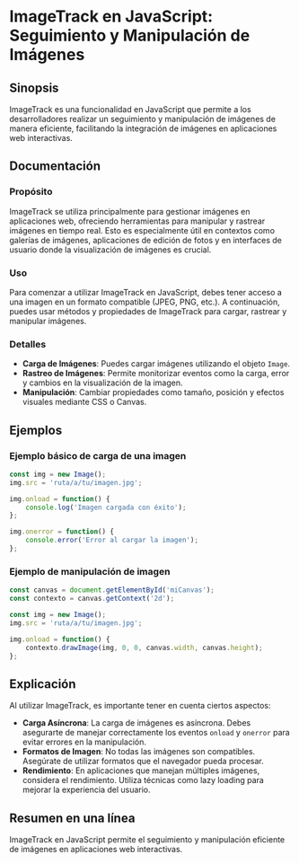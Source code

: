 <!--
Meta Description: # ImageTrack en JavaScript: Seguimiento y Manipulación de Imágenes ## Sinopsis ImageTrack es una funcionalidad en JavaScript que permite a los desarro...
Meta Keywords: imágenes, imagen, img, imagetrack, javascript
-->

# ImageTrack en JavaScript: Seguimiento y Manipulación de Imágenes

## Sinopsis
ImageTrack es una funcionalidad en JavaScript que permite a los desarrolladores realizar un seguimiento y manipulación de imágenes de manera eficiente, facilitando la integración de imágenes en aplicaciones web interactivas.

## Documentación
### Propósito
ImageTrack se utiliza principalmente para gestionar imágenes en aplicaciones web, ofreciendo herramientas para manipular y rastrear imágenes en tiempo real. Esto es especialmente útil en contextos como galerías de imágenes, aplicaciones de edición de fotos y en interfaces de usuario donde la visualización de imágenes es crucial.

### Uso
Para comenzar a utilizar ImageTrack en JavaScript, debes tener acceso a una imagen en un formato compatible (JPEG, PNG, etc.). A continuación, puedes usar métodos y propiedades de ImageTrack para cargar, rastrear y manipular imágenes.

### Detalles
- **Carga de Imágenes**: Puedes cargar imágenes utilizando el objeto `Image`.
- **Rastreo de Imágenes**: Permite monitorizar eventos como la carga, error y cambios en la visualización de la imagen.
- **Manipulación**: Cambiar propiedades como tamaño, posición y efectos visuales mediante CSS o Canvas.

## Ejemplos
### Ejemplo básico de carga de una imagen
```javascript
const img = new Image();
img.src = 'ruta/a/tu/imagen.jpg';

img.onload = function() {
    console.log('Imagen cargada con éxito');
};

img.onerror = function() {
    console.error('Error al cargar la imagen');
};
```

### Ejemplo de manipulación de imagen
```javascript
const canvas = document.getElementById('miCanvas');
const contexto = canvas.getContext('2d');

const img = new Image();
img.src = 'ruta/a/tu/imagen.jpg';

img.onload = function() {
    contexto.drawImage(img, 0, 0, canvas.width, canvas.height);
};
```

## Explicación
Al utilizar ImageTrack, es importante tener en cuenta ciertos aspectos:

- **Carga Asíncrona**: La carga de imágenes es asíncrona. Debes asegurarte de manejar correctamente los eventos `onload` y `onerror` para evitar errores en la manipulación.
- **Formatos de Imagen**: No todas las imágenes son compatibles. Asegúrate de utilizar formatos que el navegador pueda procesar.
- **Rendimiento**: En aplicaciones que manejan múltiples imágenes, considera el rendimiento. Utiliza técnicas como lazy loading para mejorar la experiencia del usuario.

## Resumen en una línea
ImageTrack en JavaScript permite el seguimiento y manipulación eficiente de imágenes en aplicaciones web interactivas.